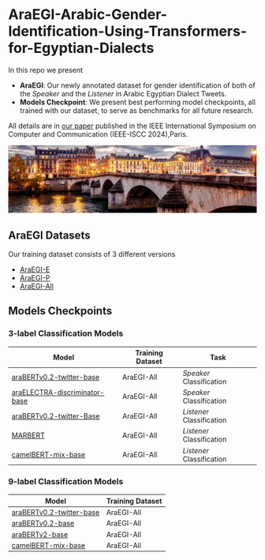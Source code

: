 # AraEGI-Arabic-Gender-Identification-Using-Transformers-for-Egyptian-Dialects  
In this repo we present 
-  **AraEGI**:  Our newly annotated dataset for gender identification of both of the *Speaker* and the *Listener* in Arabic Egyptian Dialect Tweets. 
- **Models Checkpoint**: We present best performing model checkpoints, all trained with our dataset, to serve as benchmarks for all future research.


All details are in [our paper](https://www.researchgate.net/publication/382307481_AraEGI_Arabic_Gender_Identification_Using_Transformers_for_Egyptian_Dialect) published in the IEEE International Symposium on Computer and Communication (IEEE-ISCC 2024),Paris.

![alt text](./imgs/paris-1768702-1100x300.jpg)

## AraEGI Datasets

Our training dataset consists of 3 different versions

- [AraEGI-E](https://github.com/AhmedHamdi101/AraEGI-Arabic-Gender-Identification-Using-Transformers-for-Egyptian-Dialect/tree/main/AraEGI/AraEGI-E)
- [AraEGI-P](https://github.com/AhmedHamdi101/AraEGI-Arabic-Gender-Identification-Using-Transformers-for-Egyptian-Dialect/tree/main/AraEGI/AraEGI-P)
- [AraEGI-All](https://github.com/AhmedHamdi101/AraEGI-Arabic-Gender-Identification-Using-Transformers-for-Egyptian-Dialect/tree/main/AraEGI/AraEGI-All)



## Models Checkpoints

### 3-label Classification Models
| Model | Training Dataset | Task |
|----------|----------|----------|
| [araBERTv0.2-twitter-base](https://drive.google.com/drive/folders/1U82AquuO121sCh6gZYJSaqvh3JcT93TD)    | AraEGI-All   |  *Speaker* Classification |
| [araELECTRA-discriminator-base](https://drive.google.com/drive/folders/1jhVPm6RMRl5nb07aIgmUQov5pmUeW0Dm)   | AraEGI-All  | *Speaker* Classification  |
| [araBERTv0.2-twitter-Base](https://drive.google.com/drive/folders/18zBXvKuRg0knrNxbXbavQeNhJFver3-S)  | AraEGI-All  | *Listener* Classification   |
| [MARBERT](https://drive.google.com/drive/folders/1NigiVJ1PIWK797U8fSPtem81YLFc04s7)  | AraEGI-All  | *Listener* Classification  |
| [camelBERT-mix-base](https://drive.google.com/drive/folders/1b7X3XPRXL-fTZBIPZ-LO3Y8u60_cIVPa)  | AraEGI-All  | *Listener* Classification  |

### 9-label Classification Models

| Model | Training Dataset |
|----------|----------|
| [araBERTv0.2-twitter-base](https://drive.google.com/drive/folders/1_NCPKb15_Bafy73rJn4aFPf4Zxo-33z3) | AraEGI-All |
| [araBERTv0.2-base](https://drive.google.com/drive/folders/1TRXjK1WAfZL6fV_imllLJGCnvgjVFgqz)   | AraEGI-All |
| [araBERTv2-base](https://drive.google.com/drive/folders/1XudbkuJ1O5PFz9eslU4Ipv7zLTQjTbfK)    | AraEGI-All |
| [camelBERT-mix-base](https://drive.google.com/drive/folders/1XiAwTLRhGmWzIphG0YST-G-9_Lw0M5X5) | AraEGI-All |

